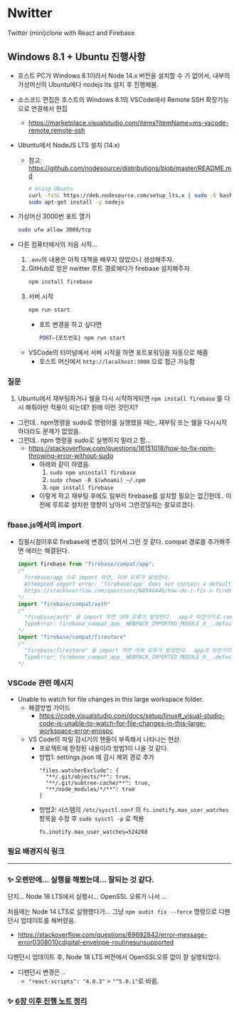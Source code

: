 # Nwitter

Twitter (mini)clone with React and Firebase



## Windows 8.1 + Ubuntu 진행사항
* 호스트 PC가 Windows 8.1이라서 Node 14.x 버전을 설치할 수 가 없어서, 내부의 가상머신의 Ubuntu에다 nodejs lts 설치 후 진행해봄.
* 소스코드 편집은 호스트의 Windows 8.1의 VSCode에서 Remote SSH 확장기능으로 연결해서 편집
  * https://marketplace.visualstudio.com/items?itemName=ms-vscode-remote.remote-ssh
* Ubuntu에서 NodeJS LTS 설치 (14.x)
  * 참고: https://github.com/nodesource/distributions/blob/master/README.md
    ```bash
    # Using Ubuntu  
    curl -fsSL https://deb.nodesource.com/setup_lts.x | sudo -E bash -
    sudo apt-get install -y nodejs
    ```

* 가상머신 3000번 포트 열기
  ```bash
  sudo ufw allow 3000/tcp
  ```
  
* 다른 컴퓨터에서의 처음 시작...
  1. `.env`의 내용은 아직 대책을 배우지 않았으니 생성해주자.
  2. GitHub로 받은 nwitter 루트 경로에다가 firebase 설치해주자. 
      ```bash
      npm install firebase
      ```
  3. 서버 시작
      ```bash
      npm run start
      ```
      * 포트 변경을 하고 싶다면
        ```bash
        PORT={포트번호} npm run start       
        ```
  * VSCode의 터미널에서 서버 시작을 하면 포트포워딩을 자동으로 해줌
    * 호스트 머신에서 `http://localhost:3000` 으로 접근 가능함

### 질문
1. Ubuntu에서 재부팅하거나 쉘을 다시 시작하게되면 `npm install firebase` 를 다시 해줘야만 적용이 되는데? 원래 이런 것인지?
  * 그런데.. npm명령을 sudo로 명령어를 실행했을 때는, 재부팅 또는 쉘을 다시시작하더라도 문제가 없었음.
  * 그런데.. npm 명령을 sudo로 실행하지 말라고 함...
    * https://stackoverflow.com/questions/16151018/how-to-fix-npm-throwing-error-without-sudo
      * 아래와 같이 하였음.
        1. `sudo npm uninstall firebase`
        2. `sudo chown -R $(whoami) ~/.npm`
        3. `npm install firebase` 
      * 이렇게 하고 재부팅 후에도 일부러 firebase를 설치할 필요는 없긴한데.. 이전에 루트로 설치한 영향이 남아서 그런것일지는 잘모르겠다.

### fbase.js에서의 import
* 집필시점이후로 firebase에 변경이 있어서 그런 것 같다. compat 경로를 추가해주면 에러는 해결된다.
  ```javascript
  import firebase from "firebase/compat/app";
  /*
    firebase/app 으로 import 하면, 아래 오류가 발생한다.
    Attempted import error: 'firebase/app' does not contain a default export (imported as 'firebase').
    https://stackoverflow.com/questions/68946446/how-do-i-fix-a-firebase-9-0-import-error-attempted-import-error-firebase-app
  */
  import "firebase/compat/auth"
  /*  
    "firebase/auth" 을 import 하면 아래 오류가 발생한다.  app과 마찬가지로 compat경로를 붙인다.
    TypeError: firebase_compat_app__WEBPACK_IMPORTED_MODULE_0__.default.auth is not a function
  */
  import "firebase/compat/firestore"
  /*
    "firebase/firestore" 을 import 하면 아래 오류가 발생한다.  app과 마찬가지로 compat경로를 붙인다.
    TypeError: firebase_compat_app__WEBPACK_IMPORTED_MODULE_0__.default.firestore is not a function
  */
  ```

### VSCode 관련 메시지
* Unable to watch for file changes in this large workspace folder.
  * 해결방법 가이드
    * https://code.visualstudio.com/docs/setup/linux#_visual-studio-code-is-unable-to-watch-for-file-changes-in-this-large-workspace-error-enospc
  * VS Code의 파일 감시기의 핸들이 부족해서 나타나는 현상.
    * 프로젝트에 한정된 내용이라 방법1이 나을 것 같다.
    * 방법1: settings.json 에 감시 제외 경로 추가
      ```
      "files.watcherExclude": {
        "**/.git/objects/**": true,
        "**/.git/subtree-cache/**": true,
        "**/node_modules/*/**": true
      }
      ```
    * 방법2: 시스템의 `/etc/sysctl.conf` 의 `fs.inotify.max_user_watches` 항목을 수정 후 `sudo sysctl -p` 로 적용
      ```
      fs.inotify.max_user_watches=524288
      ```

### 필요 배경지식 링크



---

### ✨ 오랜만에...  실행을 해봤는데... 잘되는 것 같다.

단지... Node 18 LTS에서 실행시... OpenSSL 오류가 나서 ...

처음에는 Node 14 LTS로 실행했다가... 그냥 `npm audit fix --force` 명령으로 디펜던시 업데이트를 해버렸음.

* https://stackoverflow.com/questions/69692842/error-message-error0308010cdigital-envelope-routinesunsupported

디펜던시 업데이트 후, Node 18 LTS 버전에서 OpenSSL오류 없이 잘 실행되었다.

* 디펜던시 변경은 ..
  * `"react-scripts": "4.0.3"` >   `"^5.0.1"`로 바뀜.



### ✨ [6장 이후 진행 노트 정리](Note.md)






